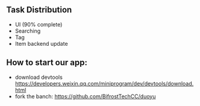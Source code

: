 ## Task Distribution
- UI (90% complete)
- Searching
- Tag
- Item backend update


## How to start our app:
- download devtools https://developers.weixin.qq.com/miniprogram/dev/devtools/download.html
- fork the banch: https://github.com/BifrostTechCC/duoyu